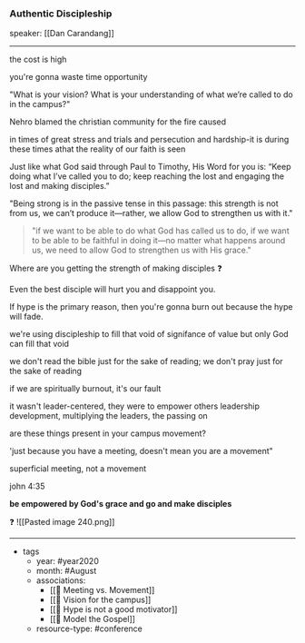 ### Authentic Discipleship
speaker: [[Dan Carandang]]

---

the cost is high

you're gonna waste time opportunity

"What is your vision? What is your understanding of what we’re called to do in the campus?"

Nehro blamed the christian community for the fire caused

in times of great stress and trials and persecution and hardship-it is during these times athat the reality of our faith is seen

Just like what God said through Paul to Timothy, His Word for you is: “Keep doing what I’ve called you to do; keep reaching the lost and engaging the lost and making disciples.”

"Being strong is in the passive tense in this passage: this strength is not from us, we can’t produce it—rather, we allow God to strengthen us with it."
 
>"if we want to be able to do what God has called us to do, if we want to be able to be faithful in doing it—no matter what happens around us, we need to allow God to strengthen us with His grace."

Where are you getting the strength of making disciples ❓

Even the best disciple will hurt you and disappoint you.

If hype is the primary reason, then you're gonna burn out because the hype will fade.

we're using discipleship to fill that void of signifance of value
but only God can fill that void

we don't read the bible just for the sake of reading; we don't pray just for the sake of reading

if we are spiritually burnout, it's our fault

it wasn't leader-centered, they were to empower others
leadership development, multiplying the leaders, the passing on

are these things present in your campus movement?

'just because you have a meeting, doesn't mean you are a movement"

superficial meeting, not a movement

john 4:35

**be empowered by God's grace and go and make disciples**

❓ ![[Pasted image 240.png]]

	
---

- tags
	- year: #year2020 
	- month: #August 
	- associations: 
		- [[🌱 Meeting vs. Movement]]
		-  [[🌱 Vision for the campus]]
		-  [[🌱 Hype is not a good motivator]]
		-  [[🌱 Model the Gospel]]
	- resource-type: #conference